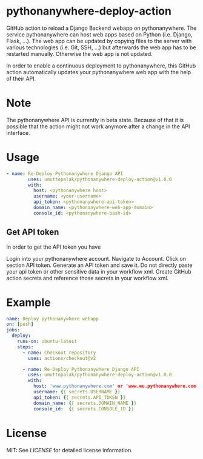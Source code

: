 # pythonanywhere-deploy-action
GitHub action to reload a Django Backend webapp on pythonanywhere. The service pythonanywhere can host web apps based on Python (i.e. Django, Flask, ...). The web app can be updated by copying files to the server with various technologies (i.e. Git, SSH, ...) but afterwards the web app has to be restarted manually. Otherwise the web app is not updated.

In order to enable a continuous deployment to pythonanywhere, this GitHub action automatically updates your pythonanywhere web app with the help of their API.

# Note
The pythonanywhere API is currently in beta state. Because of that it is possible that the action might not work anymore after a change in the API interface.

# Usage

```yaml
- name: Re-Deploy Pythonanywhere Django API
        uses: umuttopalak/pythonanywhere-deploy-action@v1.0.0
        with:
          host: <pythonanywhere host>
          username: <your-username>
          api_token: <pythonanywhere-api-token>
          domain_name: <pythonanywhere-web-app-domain>
          console_id: <pythonanywhere-bash-id>
```

## Get API token
In order to get the API token you have

Login into your pythonanywhere account.
Navigate to Account.
Click on section API token.
Generate an API token and save it.
Do not directly paste your api token or other sensitive data in your workflow xml. Create GitHub action secrets and reference those secrets in your workflow xml.

# Example
```yaml
name: Deploy pythonanywhere webapp
on: [push]
jobs:
  deploy:
    runs-on: ubuntu-latest
    steps:
      - name: Checkout repository
        uses: actions/checkout@v2

      - name: Re-Deploy Pythonanywhere Django API
        uses: umuttopalak/pythonanywhere-deploy-action@v1.0.0
        with:
          host: 'www.pythonanywhere.com' or 'www.eu.pythonanywhere.com'
          username: {{ secrets.USERNAME }}
          api_token: {{ secrets.API_TOKEN }}
          domain_name: {{ secrets.DOMAIN_NAME }}
          console_id:  {{ secrets.CONSOLE_ID }}
```

# License
MIT: See *LICENSE* for detailed license information.
